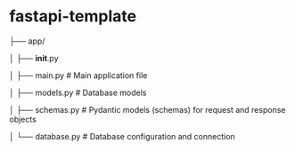 # fastapi-template

├── app/

│   ├── __init__.py

│   ├── main.py          # Main application file

│   ├── models.py        # Database models

│   ├── schemas.py       # Pydantic models (schemas) for request and response objects

│   └── database.py      # Database configuration and connection
